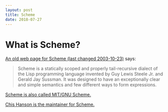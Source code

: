 ```yaml
---
layout: post
title: Scheme
date: 2018-07-27
---
```


# What is Scheme?

[An old web page for Scheme (last changed 2003-10-23)](https://groups.csail.mit.edu/mac/projects/scheme/) says:

> Scheme is a statically scoped and properly tail-recursive dialect of the Lisp programming language invented by Guy Lewis Steele Jr. and Gerald Jay Sussman. It was designed to have an exceptionally clear and simple semantics and few different ways to form expressions.

[Scheme is also called MIT/GNU Scheme.](https://www.gnu.org/software/mit-scheme/)

[Chis Hanson is the maintainer for Scheme.](https://sites.google.com/a/chris-hanson.org/cph/)
